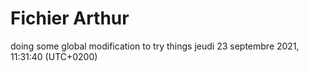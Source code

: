 # Fichier Arthur
doing some global modification to try things
jeudi 23 septembre 2021, 11:31:40 (UTC+0200)
